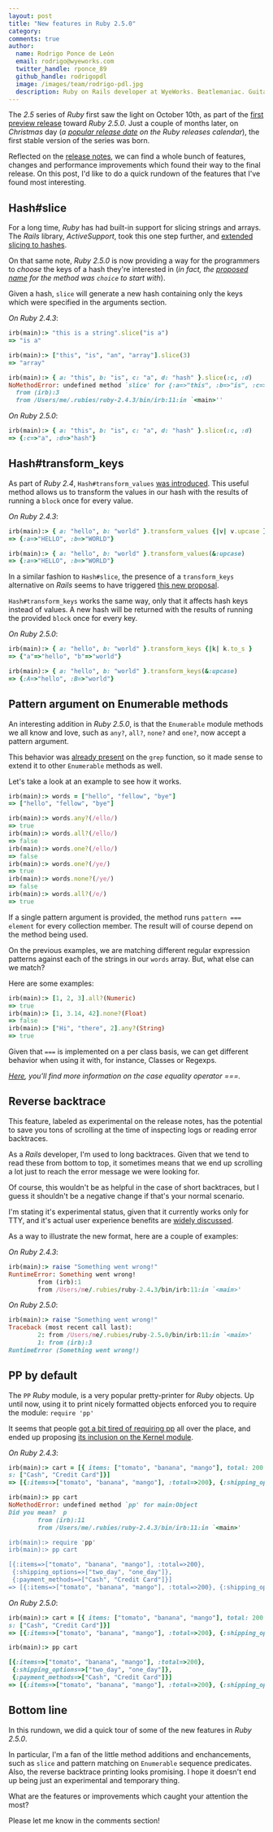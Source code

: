 ```yaml
---
layout: post
title: "New features in Ruby 2.5.0"
category: 
comments: true
author:
  name: Rodrigo Ponce de León
  email: rodrigo@wyeworks.com
  twitter_handle: rponce_89
  github_handle: rodrigopdl
  image: /images/team/rodrigo-pdl.jpg
  description: Ruby on Rails developer at WyeWorks. Beatlemaniac. Guitar freak.
---
```


The *2.5* series of *Ruby* first saw the light on October 10th, as part of the [first
preview release](https://www.ruby-lang.org/en/news/2017/10/10/ruby-2-5-0-preview1-released/)
toward *Ruby 2.5.0*. Just a couple of months later, on *Christmas* day
(*a [popular release date](https://www.ruby-lang.org/en/downloads/releases/) on
the Ruby releases calendar*), the first stable version of the series was born.

<!--more-->

Reflected on the [release notes](https://www.ruby-lang.org/en/news/2017/12/25/ruby-2-5-0-released/),
we can find a whole bunch of features,
changes and performance improvements which found their way to the final release.
On this post, I'd like to do a quick rundown of the features that I've found most interesting.

## Hash#slice

For a long time, *Ruby* has had built-in support for slicing strings and
arrays. The *Rails* library, *ActiveSupport*, took this one step further,
and [extended slicing to hashes](https://github.com/rails/rails/blob/v5.1.4/activesupport/lib/active_support/core_ext/hash/slice.rb#L21-L24).

On that same note, *Ruby 2.5.0* is now providing a way for the
programmers to *choose* the keys of a hash they're interested in (*in
fact, the [proposed name](https://bugs.ruby-lang.org/issues/13563) for the method was `choice` to start with*).

Given a hash, `slice` will generate a new hash
containing only the keys which were specified in the arguments section.

*On Ruby 2.4.3*:

```ruby
irb(main):> "this is a string".slice("is a")
=> "is a"

irb(main):> ["this", "is", "an", "array"].slice(3)
=> "array"

irb(main):> { a: "this", b: "is", c: "a", d: "hash" }.slice(:c, :d)
NoMethodError: undefined method `slice' for {:a=>"this", :b=>"is", :c=>"a", :d=>"hash"}:Hash
  from (irb):3
  from /Users/me/.rubies/ruby-2.4.3/bin/irb:11:in `<main>''
```

*On Ruby 2.5.0*:

```ruby
irb(main):> { a: "this", b: "is", c: "a", d: "hash" }.slice(:c, :d)
=> {:c=>"a", :d=>"hash"}
```

## Hash#transform_keys

As part of *Ruby 2.4*, `Hash#transform_values` [was introduced](https://github.com/ruby/ruby/blob/v2_4_0_preview2/NEWS).
This useful method allows us to transform the values in our hash with the
results of running a `block` once for every value.

*On Ruby 2.4.3*:

```ruby
irb(main):> { a: "hello", b: "world" }.transform_values {|v| v.upcase }
=> {:a=>"HELLO", :b=>"WORLD"}

irb(main):> { a: "hello", b: "world" }.transform_values(&:upcase)
=> {:a=>"HELLO", :b=>"WORLD"}
```

In a similar fashion to `Hash#slice`, the presence of a `transform_keys`
alternative on *Rails* seems to have triggered [this
new proposal](https://bugs.ruby-lang.org/issues/13583).

`Hash#transform_keys` works the same way, only that it affects hash keys
instead of values. A new hash will be returned with the results of
running the provided `block` once for every key.

*On Ruby 2.5.0*:

```ruby
irb(main):> { a: "hello", b: "world" }.transform_keys {|k| k.to_s }
=> {"a"=>"hello", "b"=>"world"}

irb(main):> { a: "hello", b: "world" }.transform_keys(&:upcase)
=> {:A=>"hello", :B=>"world"}
```

## Pattern argument on Enumerable methods

An interesting addition in *Ruby 2.5.0*, is that the `Enumerable` module
methods we all know and love, such as `any?`, `all?`, `none?` and `one?`, now accept a pattern argument.

This behavior was [already present](https://github.com/ruby/ruby/blob/trunk/enum.c#L108)
on the `grep` function, so it made sense to extend it to other `Enumerable` methods as well.

Let's take a look at an example to see how it works.

```ruby
irb(main):> words = ["hello", "fellow", "bye"]
=> ["hello", "fellow", "bye"]

irb(main):> words.any?(/ello/)
=> true
irb(main):> words.all?(/ello/)
=> false
irb(main):> words.one?(/ello/)
=> false
irb(main):> words.one?(/ye/)
=> true
irb(main):> words.none?(/ye/)
=> false
irb(main):> words.all?(/e/)
=> true
```

If a single pattern argument is provided, the method runs `pattern === element` for every collection member. The result will of course depend on the method being used.

On the previous examples, we are matching different regular expression
patterns against each of the strings in our `words` array. But, what
else can we match?

Here are some examples:

```ruby
irb(main):> [1, 2, 3].all?(Numeric)
=> true
irb(main):> [1, 3.14, 42].none?(Float)
=> false
irb(main):> ["Hi", "there", 2].any?(String)
=> true
```

Given that `===` is implemented on a per class basis, we can get
different behavior when using it with, for instance, Classes or Regexps.

*[Here](https://blog.arkency.com/the-equals-equals-equals-case-equality-operator-in-ruby/), you'll find more information on the case equality operator ===.*

## Reverse backtrace

This feature, labeled as experimental on the release notes, has the
potential to save you tons of scrolling at the time of inspecting logs or
reading error backtraces.

As a *Rails* developer, I'm used to long backtraces. Given that we tend
to read these from bottom to top, it sometimes means that we end up
scrolling a lot just to reach the error message we were looking for.

Of course, this wouldn't be as helpful in the case of short backtraces,
but I guess it shouldn't be a negative change if that's your normal
scenario.

I'm stating it's experimental status, given that it currently works only
for TTY, and it's actual user experience benefits are [widely discussed](https://bugs.ruby-lang.org/issues/8661).

As a way to illustrate the new format, here are a couple of examples:

*On Ruby 2.4.3*:

```ruby
irb(main):> raise "Something went wrong!"
RuntimeError: Something went wrong!
        from (irb):1
        from /Users/me/.rubies/ruby-2.4.3/bin/irb:11:in `<main>'
```

*On Ruby 2.5.0*:

```ruby
irb(main):> raise "Something went wrong!"
Traceback (most recent call last):
        2: from /Users/me/.rubies/ruby-2.5.0/bin/irb:11:in `<main>'
        1: from (irb):3
RuntimeError (Something went wrong!)
```

## PP by default

The `PP` *Ruby* module, is a very popular pretty-printer for *Ruby*
objects. Up until now, using it to print nicely formatted objects
enforced you to require the module: `require 'pp'`

It seems that people [got a bit tired of requiring pp](https://bugs.ruby-lang.org/issues/14123) all over the
place, and ended up proposing [its inclusion on the Kernel module](https://github.com/ruby/ruby/blob/trunk/prelude.rb#L148-L151).

*On Ruby 2.4.3*:

```ruby
irb(main):> cart = [{ items: ["tomato", "banana", "mango"], total: 200 }, { shipping_options: ["two_day", "one_day"]}, { payment_method
s: ["Cash", "Credit Card"]}]
=> [{:items=>["tomato", "banana", "mango"], :total=>200}, {:shipping_options=>["two_day", "one_day"]}, {:payment_methods=>["Cash", "Credit Card"]}]

irb(main):> pp cart
NoMethodError: undefined method `pp' for main:Object
Did you mean?  p
        from (irb):11
        from /Users/me/.rubies/ruby-2.4.3/bin/irb:11:in `<main>'

irb(main):> require 'pp'
irb(main):> pp cart

[{:items=>["tomato", "banana", "mango"], :total=>200},
 {:shipping_options=>["two_day", "one_day"]},
 {:payment_methods=>["Cash", "Credit Card"]}]
=> [{:items=>["tomato", "banana", "mango"], :total=>200}, {:shipping_options=>["two_day", "one_day"]}, {:payment_methods=>["Cash", "Credit Card"]}]
```

*On Ruby 2.5.0*:

```ruby
irb(main):> cart = [{ items: ["tomato", "banana", "mango"], total: 200 }, { shipping_options: ["two_day", "one_day"]}, { payment_method
s: ["Cash", "Credit Card"]}]
=> [{:items=>["tomato", "banana", "mango"], :total=>200}, {:shipping_options=>["two_day", "one_day"]}, {:payment_methods=>["Cash", "Credit Card"]}]

irb(main):> pp cart

[{:items=>["tomato", "banana", "mango"], :total=>200},
 {:shipping_options=>["two_day", "one_day"]},
 {:payment_methods=>["Cash", "Credit Card"]}]
=> [{:items=>["tomato", "banana", "mango"], :total=>200}, {:shipping_options=>["two_day", "one_day"]}, {:payment_methods=>["Cash", "Credit Card"]}]
```

## Bottom line

In this rundown, we did a quick tour of some of the new features in
*Ruby 2.5.0*.

In particular, I'm a fan of the little method additions
and enchancements, such as `slice` and pattern matching on `Enumerable`
sequence predicates. Also, the reverse backtrace printing looks promising. I hope
it doesn't end up being just an experimental and temporary thing.

What are the features or improvements which caught your attention the most?

Please let me know in the comments section!
